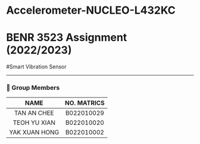 # Accelerometer-NUCLEO-L432KC
# BENR 3523 Assignment (2022/2023)
#Smart Vibration Sensor 
***
### 🎐 Group Members
| NAME | NO. MATRICS |
|:---:|:---:|
|TAN AN CHEE|B022010029|
|TEOH YU XIAN|B022010020|
|YAK XUAN HONG|B022010002|
